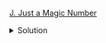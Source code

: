 [J. Just a Magic Number](https://codeforces.com/gym/104246/problem/J)

<details><summary>Solution</summary>

![](../../../assets/104246J.png)

</details>
